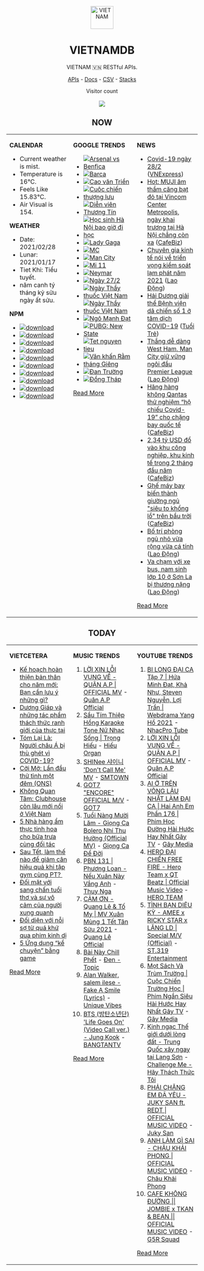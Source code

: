 <p align="center"><img src="https://raw.githubusercontent.com/vietnamdb/vietnamdb/master/images/top.png" alt="VIETNAM" height="60"/></p>
<h1 align="center">VIETNAMDB</h1>
<p align="center">VIETNAM 🇻🇳 RESTful APIs.</p>
<p align="center">
  <a href="https://vietnamdb.herokuapp.com/api">APIs</a> -
  <a href="https://vietnamdb.github.io/#/">Docs</a> -
  <a href="https://github.com/vietnamdb/vietnamdb/tree/master/docs">CSV</a> -
  <a href="https://github.com/vietnamdb/vietnamdb/tree/master/docs/stacks">Stacks</a>
</p>
<p align="center"> 
  Visitor count<br><br>
  <img src="https://profile-counter.glitch.me/vietnamdb/count.svg" />
</p>


<h2 align="center">NOW</h2>

<table style="width:100%"><tbody style="width:100%"><tr><td valign="top" width="33%">

**CALENDAR**

- Current weather is mist.
- Temperature is 16°C.
- Feels Like 15.83°C.
- Air Visual is 154.

**WEATHER**

- Date: 2021/02/28
- Lunar: 2021/01/17
- Tiet Khi: Tiểu tuyết.
- năm canh tý tháng kỷ sửu ngày ất sửu.

**NPM**

- [![download](https://img.shields.io/npm/dm/giaohangnhanh.svg?style=flat-square&label=giaohangnhanh&color=red)](https://www.npmjs.com/package/giaohangnhanh)
- [![download](https://img.shields.io/npm/dm/onepay.svg?style=flat-square&label=onepay&color=red)](https://www.npmjs.com/package/onepay)
- [![download](https://img.shields.io/npm/dm/vietcetera.svg?style=flat-square&label=vietcetera&color=red)](https://www.npmjs.com/package/vietcetera)
- [![download](https://img.shields.io/npm/dm/vietnambanks.svg?style=flat-square&label=vietnambanks&color=red)](https://www.npmjs.com/package/vietnambanks)
- [![download](https://img.shields.io/npm/dm/vietnamgovernment.svg?style=flat-square&label=vietnamgovernment&color=red)](https://www.npmjs.com/package/vietnamgovernment)
- [![download](https://img.shields.io/npm/dm/vietnamnews.svg?style=flat-square&label=vietnamnews&color=red)](https://www.npmjs.com/package/vietnamnews)
- [![download](https://img.shields.io/npm/dm/vnapis.svg?style=flat-square&label=vnapis&color=red)](https://www.npmjs.com/package/vnapis)
- [![download](https://img.shields.io/npm/dm/vnpay.svg?style=flat-square&label=vnpay&color=red)](https://www.npmjs.com/package/vnpay)
- [![download](https://img.shields.io/npm/dm/vtcpay.svg?style=flat-square&label=vtcpay&color=red)](https://www.npmjs.com/package/vtcpay)
- [![download](https://img.shields.io/npm/dm/zalopay.svg?style=flat-square&label=zalopay&color=red)](https://www.npmjs.com/package/zalopay)

</td><td valign="top" width="33%">

**GOOGLE TRENDS**

- [![Arsenal vs Benfica](https://img.shields.io/static/v1?label=Arsenal%20vs%20Benfica&message=google&color=red&style=flat-square)](https://www.google.com/search?q=Arsenal%20vs%20Benfica)
- [![Barca](https://img.shields.io/static/v1?label=Barca&message=google&color=red&style=flat-square)](https://www.google.com/search?q=Barca)
- [![Cao văn Triền](https://img.shields.io/static/v1?label=Cao%20v%C4%83n%20Tri%E1%BB%81n&message=google&color=red&style=flat-square)](https://www.google.com/search?q=Cao%20v%C4%83n%20Tri%E1%BB%81n)
- [![Cuôc chiến thượng lưu](https://img.shields.io/static/v1?label=Cu%C3%B4c%20chi%E1%BA%BFn%20th%C6%B0%E1%BB%A3ng%20l%C6%B0u&message=google&color=red&style=flat-square)](https://www.google.com/search?q=Cu%C3%B4c%20chi%E1%BA%BFn%20th%C6%B0%E1%BB%A3ng%20l%C6%B0u)
- [![Diễn viên Thương Tín](https://img.shields.io/static/v1?label=Di%E1%BB%85n%20vi%C3%AAn%20Th%C6%B0%C6%A1ng%20T%C3%ADn&message=google&color=red&style=flat-square)](https://www.google.com/search?q=Di%E1%BB%85n%20vi%C3%AAn%20Th%C6%B0%C6%A1ng%20T%C3%ADn)
- [![Học sinh Hà Nội bao giờ đi học](https://img.shields.io/static/v1?label=H%E1%BB%8Dc%20sinh%20H%C3%A0%20N%E1%BB%99i%20bao%20gi%E1%BB%9D%20%C4%91i%20h%E1%BB%8Dc&message=google&color=red&style=flat-square)](https://www.google.com/search?q=H%E1%BB%8Dc%20sinh%20H%C3%A0%20N%E1%BB%99i%20bao%20gi%E1%BB%9D%20%C4%91i%20h%E1%BB%8Dc)
- [![Lady Gaga](https://img.shields.io/static/v1?label=Lady%20Gaga&message=google&color=red&style=flat-square)](https://www.google.com/search?q=Lady%20Gaga)
- [![MC](https://img.shields.io/static/v1?label=MC&message=google&color=red&style=flat-square)](https://www.google.com/search?q=MC)
- [![Man City](https://img.shields.io/static/v1?label=Man%20City&message=google&color=red&style=flat-square)](https://www.google.com/search?q=Man%20City)
- [![Mi 11](https://img.shields.io/static/v1?label=Mi%2011&message=google&color=red&style=flat-square)](https://www.google.com/search?q=Mi%2011)
- [![Neymar](https://img.shields.io/static/v1?label=Neymar&message=google&color=red&style=flat-square)](https://www.google.com/search?q=Neymar)
- [![Ngày 27/2](https://img.shields.io/static/v1?label=Ng%C3%A0y%2027/2&message=google&color=red&style=flat-square)](https://www.google.com/search?q=Ng%C3%A0y%2027/2)
- [![Ngày Thầy thuốc Việt Nam](https://img.shields.io/static/v1?label=Ng%C3%A0y%20Th%E1%BA%A7y%20thu%E1%BB%91c%20Vi%E1%BB%87t%20Nam&message=google&color=red&style=flat-square)](https://www.google.com/search?q=Ng%C3%A0y%20Th%E1%BA%A7y%20thu%E1%BB%91c%20Vi%E1%BB%87t%20Nam)
- [![Ngày Thầy thuốc Việt Nam](https://img.shields.io/static/v1?label=Ng%C3%A0y%20Th%E1%BA%A7y%20thu%E1%BB%91c%20Vi%E1%BB%87t%20Nam&message=google&color=red&style=flat-square)](https://www.google.com/search?q=Ng%C3%A0y%20Th%E1%BA%A7y%20thu%E1%BB%91c%20Vi%E1%BB%87t%20Nam)
- [![Ngô Mạnh Đạt](https://img.shields.io/static/v1?label=Ng%C3%B4%20M%E1%BA%A1nh%20%C4%90%E1%BA%A1t&message=google&color=red&style=flat-square)](https://www.google.com/search?q=Ng%C3%B4%20M%E1%BA%A1nh%20%C4%90%E1%BA%A1t)
- [![PUBG: New State](https://img.shields.io/static/v1?label=PUBG:%20New%20State&message=google&color=red&style=flat-square)](https://www.google.com/search?q=PUBG:%20New%20State)
- [![Tet nguyen tieu](https://img.shields.io/static/v1?label=Tet%20nguyen%20tieu&message=google&color=red&style=flat-square)](https://www.google.com/search?q=Tet%20nguyen%20tieu)
- [![Văn khấn Rằm tháng Giêng](https://img.shields.io/static/v1?label=V%C4%83n%20kh%E1%BA%A5n%20R%E1%BA%B1m%20th%C3%A1ng%20Gi%C3%AAng&message=google&color=red&style=flat-square)](https://www.google.com/search?q=V%C4%83n%20kh%E1%BA%A5n%20R%E1%BA%B1m%20th%C3%A1ng%20Gi%C3%AAng)
- [![Đan Trường](https://img.shields.io/static/v1?label=%C4%90an%20Tr%C6%B0%E1%BB%9Dng&message=google&color=red&style=flat-square)](https://www.google.com/search?q=%C4%90an%20Tr%C6%B0%E1%BB%9Dng)
- [![Đồng Tháp](https://img.shields.io/static/v1?label=%C4%90%E1%BB%93ng%20Th%C3%A1p&message=google&color=red&style=flat-square)](https://www.google.com/search?q=%C4%90%E1%BB%93ng%20Th%C3%A1p)

[Read More](https://trends.google.com/trends/?geo=VN)

</td><td valign="top" width="33%">

**NEWS**

- [Covid-19 ngày 28/2](https://vnexpress.net/covid-19-ngay-28-2-4241172.html) ([VNExpress](https://vnexpress.net))
- [Hot: MUJI âm thầm căng bạt đỏ tại Vincom Center Metropolis, ngày khai trương tại Hà Nội chẳng còn xa](https://cafebiz.vn/hot-muji-am-tham-cang-bat-do-tai-vincom-center-metropolis-ngay-khai-truong-tai-ha-noi-chang-con-xa-20210227235106278.chn) ([CafeBiz](https://cafebiz.vn))
- [Chuyên gia kinh tế nói về triển vọng kiểm soát lạm phát năm 2021](https://laodong.vn/kinh-te/chuyen-gia-kinh-te-noi-ve-trien-vong-kiem-soat-lam-phat-nam-2021-884230.ldo) ([Lao Động](https://laodong.vn))
- [Hải Dương giải thể Bệnh viện dã chiến số 1 ở tâm dịch COVID-19](https://tuoitre.vn/hai-duong-giai-the-benh-vien-da-chien-so-1-o-tam-dich-covid-19-20210227220013906.htm) ([Tuổi Trẻ](https://tuoitre.vn))
- [Thắng dễ dàng West Ham, Man City giữ vững ngôi đầu Premier League](https://laodong.vn/bong-da-quoc-te/thang-de-dang-west-ham-man-city-giu-vung-ngoi-dau-premier-league-884229.ldo) ([Lao Động](https://laodong.vn))
- [Hãng hàng không Qantas thử nghiệm “hộ chiếu Covid-19” cho chặng bay quốc tế](https://cafebiz.vn/hang-hang-khong-qantas-thu-nghiem-ho-chieu-covid-19-cho-chang-bay-quoc-te-20210227195307999.chn) ([CafeBiz](https://cafebiz.vn))
- [2,34 tỷ USD đổ vào khu công nghiệp, khu kinh tế trong 2 tháng đầu năm](https://cafebiz.vn/234-ty-usd-do-vao-khu-cong-nghiep-khu-kinh-te-trong-2-thang-dau-nam-20210227194622036.chn) ([CafeBiz](https://cafebiz.vn))
- [Ghế máy bay biến thành giường ngủ "siêu to khổng lồ" trên bầu trời](https://cafebiz.vn/ghe-may-bay-bien-thanh-giuong-ngu-sieu-to-khong-lo-tren-bau-troi-20210227195850882.chn) ([CafeBiz](https://cafebiz.vn))
- [Bố trí phòng ngủ nhỏ vừa rộng vừa cá tính](https://laodong.vn/bat-dong-san/bo-tri-phong-ngu-nho-vua-rong-vua-ca-tinh-883969.ldo) ([Lao Động](https://laodong.vn))
- [Va chạm với xe bus, nam sinh lớp 10 ở Sơn La bị thương nặng](https://laodong.vn/xa-hoi/va-cham-voi-xe-bus-nam-sinh-lop-10-o-son-la-bi-thuong-nang-884227.ldo) ([Lao Động](https://laodong.vn))

[Read More](docs/news/README.md)

</td></tr></tbody></table>

<h2 align="center">TODAY</h2>

<table style="width:100%"><tbody style="width:100%"><tr><td valign="top" width="33%">

**VIETCETERA**

- [Kế hoạch hoàn thiện bản thân cho năm mới: Bạn cần lưu ý những gì?](https://vietcetera.com/vn/hoan-thien-ban-than-trong-nam-moi-ban-can-luu-y-nhung-gi)
- [Dương Giáp và những tác phẩm thách thức ranh giới của thực tại](https://vietcetera.com/vn/duong-giap)
- [Tóm Lại Là: Người châu Á bị thù ghét vì COVID-19?](https://vietcetera.com/vn/tom-lai-la-nguoi-chau-a-bi-ghet-hon-vi-covid-19)
- [Cởi Mở: Lần đầu thử tình một đêm (ONS)](https://vietcetera.com/vn/coi-mo-lan-dau-thu-tinh-mot-dem-ons)
- [Không Quan Tâm: Clubhouse còn lâu mới nổi ở Việt Nam](https://vietcetera.com/vn/khong-quan-tam-clubhouse-mang-xa-hoi-kieu-moi)
- [5 Nhà hàng ẩm thực tinh hoa cho bữa trưa cùng đối tác](https://vietcetera.com/vn/5-chon-an-trua-cho-dan-van-phong)
- [Sau Tết, làm thế nào để giảm cân hiệu quả khi tập gym cùng PT? ](https://vietcetera.com/vn/sau-tet-lam-the-nao-de-giam-can-hieu-qua-khi-tap-gym-cung-pt)
- [Đối mặt với sang chấn tuổi thơ và sự vô cảm của người xung quanh](https://vietcetera.com/vn/doi-mat-voi-sang-chan-tuoi-tho-va-su-vo-cam-cua-nguoi-xung-quanh)
- [Đối diện với nỗi sợ từ quá khứ qua phim kinh dị](https://vietcetera.com/vn/nhung-tac-pham-kinh-di-chat-chua-noi-dau-con-nguoi-cua-mike-flanagan)
- [5 Ứng dụng “kể chuyện” bằng game](https://vietcetera.com/vn/5-ung-dung-ke-chuyen-bang-game)

[Read More](https://vietcetera.com/)

</td><td valign="top" width="33%">

**MUSIC TRENDS**

01. [LỜI XIN LỖI VỤNG VỀ - QUÂN A.P | OFFICIAL MV](https://www.youtube.com/watch?v=LhTwcqI71n0) - [Quân A.P Official](https://www.youtube.com/channel/UCXKnIgvBwPV6G-uT7gBXhcA)
02. [Sầu Tím Thiệp Hồng Karaoke Tone Nữ Nhạc Sống | Trọng Hiếu](https://www.youtube.com/watch?v=BRMjeHz412Q) - [Hiếu Organ](https://www.youtube.com/channel/UCWEYgC77_ZlbDxStQyzOwfA)
03. [SHINee 샤이니 'Don't Call Me' MV](https://www.youtube.com/watch?v=p6OoY6xneI0) - [SMTOWN](https://www.youtube.com/channel/UCEf_Bc-KVd7onSeifS3py9g)
04. [GOT7 "ENCORE" OFFICIAL M/V](https://www.youtube.com/watch?v=tAe0yUEzAaI) - [GOT7](https://www.youtube.com/channel/UCNtZPzvkjjB3EuPMNY71cmA)
05. [Tuổi Nàng Mười Lăm - Giọng Ca Bolero Nhí Thu Hường (Official MV)](https://www.youtube.com/watch?v=qodYHeNYvtk) - [Giọng Ca Để Đời](https://www.youtube.com/channel/UCwZ2ZaFfTusqV_MGMHUnEsg)
06. [PBN 131 | Phương Loan - Nếu Xuân Này Vắng Anh](https://www.youtube.com/watch?v=IvkgmzWH_wk) - [Thuy Nga](https://www.youtube.com/channel/UC7nMrW3baKp0dA5Tz9ulVYQ)
07. [CẢM ƠN - Quang Lê & Tố My | MV Xuân Mùng 1 Tết Tân Sửu 2021](https://www.youtube.com/watch?v=SeQ1H0oQCPE) - [Quang Lê Official](https://www.youtube.com/channel/UCNqz53FCc3mUg5NyzHxsXGQ)
08. [Bài Này Chill Phết](https://www.youtube.com/watch?v=eJZ65JSoM6I) - [Đen - Topic](https://www.youtube.com/channel/UCnO5dE4Vim7ghErGKOakt7w)
09. [Alan Walker, salem ilese - Fake A Smile (Lyrics)](https://www.youtube.com/watch?v=eAmluGnsTlo) - [Unique Vibes](https://www.youtube.com/channel/UCn7Z0uhzGS1KjnO-sWml_dw)
10. [BTS (방탄소년단) 'Life Goes On' (Video Call ver.) - Jung Kook](https://www.youtube.com/watch?v=ZmxW5QD7cvM) - [BANGTANTV](https://www.youtube.com/channel/UCLkAepWjdylmXSltofFvsYQ)

[Read More](https://www.youtube.com/feed/trending?bp=4gIuCggvbS8wNHJsZhIiUExGZ3F1TG5MNTlhbW42X05FZFc5TGswZDdXZWVST0Q2VA%3D%3D)

</td><td valign="top" width="33%">

**YOUTUBE TRENDS**

01. [BI LONG ĐẠI CA Tập 7 | Hứa Minh Đạt, Khả Như, Steven Nguyễn, Lợi Trần | Webdrama Yang Hồ 2021](https://www.youtube.com/watch?v=t_93XyujFLg) - [NhacPro Tube](https://www.youtube.com/channel/UCBZjBKNMZoFih4ubdiIDWLw)
02. [LỜI XIN LỖI VỤNG VỀ - QUÂN A.P | OFFICIAL MV](https://www.youtube.com/watch?v=LhTwcqI71n0) - [Quân A.P Official](https://www.youtube.com/channel/UCXKnIgvBwPV6G-uT7gBXhcA)
03. [AI Ở TRÊN VÕNG LÂU NHẤT LÀM ĐẠI CA | Hai Anh Em Phần 176 | Phim Học Đường Hài Hước Hay Nhất Gãy TV](https://www.youtube.com/watch?v=1jTlsqadb9M) - [Gãy Media](https://www.youtube.com/channel/UCTp_WPPxWCjdlXK9kqzxm0A)
04. [HERO ĐẠI CHIẾN FREE FIRE - Hero Team x QT Beatz | Official Music Video](https://www.youtube.com/watch?v=KCzq4aa0wbw) - [HERO TEAM](https://www.youtube.com/channel/UC4uf1-QJkwH-9T5ejvncxIA)
05. [TÌNH BẠN DIỆU KỲ - AMEE x RICKY STAR x LĂNG LD | Special M/V (Official)](https://www.youtube.com/watch?v=TpmVzBcP70U) - [ST.319 Entertainment](https://www.youtube.com/channel/UCSnVteUNlhr1SqCjTQx0PDQ)
06. [Mọt Sách Và Trùm Trường | Cuộc Chiến Trường Học | Phim Ngắn Siêu Hài Hước Hay Nhất Gãy TV](https://www.youtube.com/watch?v=tHJN7m4_uYg) - [Gãy Media](https://www.youtube.com/channel/UCTp_WPPxWCjdlXK9kqzxm0A)
07. [Kinh ngạc Thế giới dưới lòng đất - Trung Quốc xây ngay tại Lạng Sơn](https://www.youtube.com/watch?v=mpuudi8AMIU) - [Challenge Me - Hãy Thách Thức Tôi](https://www.youtube.com/channel/UCkG3QIDOyl6HF7EYudJ3JJg)
08. [PHẢI CHĂNG EM ĐÃ YÊU - JUKY SAN ft. REDT | OFFICIAL MUSIC VIDEO](https://www.youtube.com/watch?v=O81_4VAson4) - [Juky San](https://www.youtube.com/channel/UC78x4PoknbPpD4KkeoVaKZQ)
09. [ANH LÀM GÌ SAI - CHÂU KHẢI PHONG | OFFICIAL MUSIC VIDEO](https://www.youtube.com/watch?v=1KHmzzUMnTc) - [Châu Khải Phong](https://www.youtube.com/channel/UCoISHZnrIOn4SunyqjrRt4w)
10. [CAFE KHÔNG ĐƯỜNG || JOMBIE x TKAN & BEAN || OFFICIAL MUSIC VIDEO](https://www.youtube.com/watch?v=LImkI9UvJCY) - [G5R Squad](https://www.youtube.com/channel/UCqamjdcGALEjPreSrxwK9IQ)

[Read More](https://www.youtube.com/feed/trending)

</td></tr></tbody></table>
